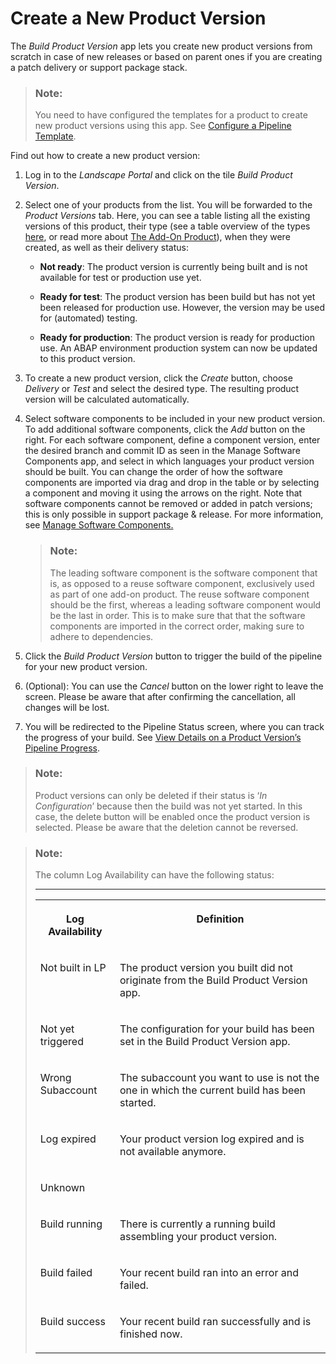 <!-- loio6efb5242a2b44625b6c42e14de6c1c9d -->

# Create a New Product Version

The *Build Product Version* app lets you create new product versions from scratch in case of new releases or based on parent ones if you are creating a patch delivery or support package stack.

> ### Note:  
> You need to have configured the templates for a product to create new product versions using this app. See [Configure a Pipeline Template](configure-a-pipeline-template-dac47ae.md).

Find out how to create a new product version:

1.  Log in to the *Landscape Portal* and click on the tile *Build Product Version*.

2.  Select one of your products from the list. You will be forwarded to the *Product Versions* tab. Here, you can see a table listing all the existing versions of this product, their type \(see a table overview of the types [here](https://help.sap.com/docs/btp/sap-business-technology-platform/configure-pipeline-template?version=Cloud), or read more about [The Add-On Product](https://www.project-piper.io/scenarios/abapEnvironmentAddons/#add-on-product-version)\), when they were created, as well as their delivery status:

    -   **Not ready**: The product version is currently being built and is not available for test or production use yet.

    -   **Ready for test**: The product version has been build but has not yet been released for production use. However, the version may be used for \(automated\) testing.

    -   **Ready for production**: The product version is ready for production use. An ABAP environment production system can now be updated to this product version.


3.  To create a new product version, click the *Create* button, choose *Delivery* or *Test* and select the desired type. The resulting product version will be calculated automatically.

4.  Select software components to be included in your new product version. To add additional software components, click the *Add* button on the right. For each software component, define a component version, enter the desired branch and commit ID as seen in the Manage Software Components app, and select in which languages your product version should be built. You can change the order of how the software components are imported via drag and drop in the table or by selecting a component and moving it using the arrows on the right. Note that software components cannot be removed or added in patch versions; this is only possible in support package & release. For more information, see [Manage Software Components.](https://help.sap.com/docs/BTP/65de2977205c403bbc107264b8eccf4b/3dcf76a072c9450eb46b99db947dab46.html?version=Cloud)

    > ### Note:  
    > The leading software component is the software component that is, as opposed to a reuse software component, exclusively used as part of one add-on product. The reuse software component should be the first, whereas a leading software component would be the last in order. This is to make sure that that the software components are imported in the correct order, making sure to adhere to dependencies.

5.  Click the *Build Product Version* button to trigger the build of the pipeline for your new product version.

6.  \(Optional\): You can use the *Cancel* button on the lower right to leave the screen. Please be aware that after confirming the cancellation, all changes will be lost.

7.  You will be redirected to the Pipeline Status screen, where you can track the progress of your build. See [View Details on a Product Version’s Pipeline Progress](view-details-on-a-product-version-s-pipeline-progress-7713509.md).


> ### Note:  
> Product versions can only be deleted if their status is ‘*In Configuration*’ because then the build was not yet started. In this case, the delete button will be enabled once the product version is selected. Please be aware that the deletion cannot be reversed.

> ### Note:  
> The column Log Availability can have the following status:
> 
> ****
> 
> 
> <table>
> <tr>
> <th valign="top">
> 
> Log Availability
> 
> </th>
> <th valign="top">
> 
> Definition
> 
> </th>
> </tr>
> <tr>
> <td valign="top">
> 
> Not built in LP
> 
> </td>
> <td valign="top">
> 
> The product version you built did not originate from the Build Product Version app.
> 
> </td>
> </tr>
> <tr>
> <td valign="top">
> 
> Not yet triggered
> 
> </td>
> <td valign="top">
> 
> The configuration for your build has been set in the Build Product Version app.
> 
> </td>
> </tr>
> <tr>
> <td valign="top">
> 
> Wrong Subaccount
> 
> </td>
> <td valign="top">
> 
> The subaccount you want to use is not the one in which the current build has been started.
> 
> </td>
> </tr>
> <tr>
> <td valign="top">
> 
> Log expired
> 
> </td>
> <td valign="top">
> 
> Your product version log expired and is not available anymore.
> 
> </td>
> </tr>
> <tr>
> <td valign="top">
> 
> Unknown
> 
> </td>
> <td valign="top">
> 
>  
> 
> </td>
> </tr>
> <tr>
> <td valign="top">
> 
> Build running
> 
> </td>
> <td valign="top">
> 
> There is currently a running build assembling your product version.
> 
> </td>
> </tr>
> <tr>
> <td valign="top">
> 
> Build failed
> 
> </td>
> <td valign="top">
> 
> Your recent build ran into an error and failed.
> 
> </td>
> </tr>
> <tr>
> <td valign="top">
> 
> Build success
> 
> </td>
> <td valign="top">
> 
> Your recent build ran successfully and is finished now.
> 
> </td>
> </tr>
> </table>

